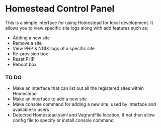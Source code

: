 # Homestead Control Panel

This is a simple interface for using Homestead for local development. It allows you to view specific site logs along with add features such as:

- Adding a new site
- Remove a site
- View PHP & NGIX logs of a specific site
- Re-provision box
- Reset PHP
- Reboot box

### TO DO
- Make an interface that can list out all the registered sites within Homestead
- Make an interface to add a new site
- Make console command for adding a new site, used by interface and available to users
- Detected Homestead.yaml and VagrantFile location, if not then allow config file to specify or install console command